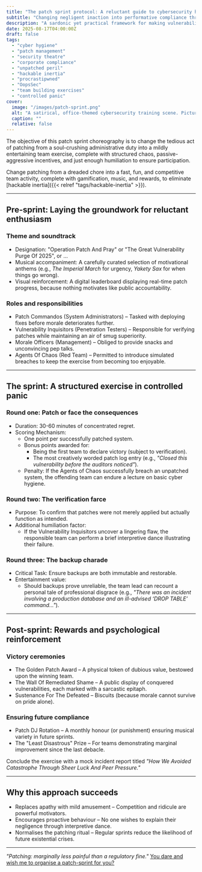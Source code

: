 ```yaml
---
title: "The patch sprint protocol: A reluctant guide to cybersecurity hygiene"
subtitle: "Changing negligent inaction into performative compliance through structured peer pressure"
description: "A sardonic yet practical framework for making vulnerability patching minimally unbearable through gamification, public shaming and biscuit-based incentives."
date: 2025-08-17T04:00:00Z
draft: false
tags:
  - "cyber hygiene"
  - "patch management"
  - "security theatre"
  - "corporate compliance"
  - "unpatched peril"
  - "hackable inertia"
  - "procrastipwned"
  - "OopsSec"
  - "team building exercises"
  - "controlled panic"
cover:
  image: "/images/patch-sprint.png"
  alt: "A satirical, office-themed cybersecurity training scene. Picture a group of IT professionals in a drab, fluorescent-lit office, dressed in mismatched uniforms, frantically applying digital patches to oversized, cartoonish computer systems. One technician is holding a giant, comically large patch labeled 'Patch or Perish,' while another is performing an exaggerated interpretive dance in front of a screen displaying a 'Vulnerability Detected' alert. A third is hastily scribbling patch logs with titles like 'Closed this vulnerability before the auditors noticed.' In the background, a leaderboard shows teams competing with humorous names like 'Patch Commandos' and 'Agents of Chaos.' The atmosphere is chaotic yet humorous, capturing the essence of a gamified, high-pressure patching sprint." 
  caption: ""
  relative: false
---
```


The objective of this patch sprint choreography is to change the tedious act of patching from a soul-crushing 
administrative duty into a mildly entertaining team exercise, complete with structured chaos, passive-aggressive 
incentives, and just enough humiliation to ensure participation.

Change patching from a dreaded chore into a fast, fun, and competitive team activity, complete with gamification, 
music, and rewards, to eliminate [hackable inertia]({{< relref "tags/hackable-inertia" >}}).

---

## Pre-sprint: Laying the groundwork for reluctant enthusiasm

### Theme and soundtrack

- Designation: "Operation Patch And Pray" or "The Great Vulnerability Purge Of 2025", or ... 
- Musical accompaniment: A carefully curated selection of motivational anthems (e.g., *The Imperial March* for urgency, *Yakety Sax* for when things go wrong).  
- Visual reinforcement: A digital leaderboard displaying real-time patch progress, because nothing motivates like public accountability.  

### Roles and responsibilities

- Patch Commandos (System Administrators) – Tasked with deploying fixes before morale deteriorates further.  
- Vulnerability Inquisitors (Penetration Testers) – Responsible for verifying patches while maintaining an air of smug superiority.  
- Morale Officers (Management) – Obliged to provide snacks and unconvincing pep talks.  
- Agents Of Chaos (Red Team) – Permitted to introduce simulated breaches to keep the exercise from becoming too enjoyable.  

---

## The sprint: A structured exercise in controlled panic

### Round one: Patch or face the consequences

- Duration: 30-60 minutes of concentrated regret.  
- Scoring Mechanism:  
  - One point per successfully patched system.  
  - Bonus points awarded for:  
    - Being the first team to declare victory (subject to verification).  
    - The most creatively worded patch log entry (e.g., *"Closed this vulnerability before the auditors noticed"*).  
  - Penalty: If the Agents of Chaos successfully breach an unpatched system, the offending team can endure a lecture on basic cyber hygiene.  

### Round two: The verification farce  

- Purpose: To confirm that patches were not merely applied but actually function as intended.  
- Additional humiliation factor:  
  - If the Vulnerability Inquisitors uncover a lingering flaw, the responsible team can perform a brief interpretive dance illustrating their failure.  

### Round three: The backup charade

- Critical Task: Ensure backups are both immutable and restorable.  
- Entertainment value:  
  - Should backups prove unreliable, the team lead can recount a personal tale of professional disgrace (e.g., *"There was an incident involving a production database and an ill-advised ‘DROP TABLE’ command…"*).  

---

## Post-sprint: Rewards and psychological reinforcement

### Victory ceremonies  

- The Golden Patch Award – A physical token of dubious value, bestowed upon the winning team.  
- The Wall Of Remediated Shame – A public display of conquered vulnerabilities, each marked with a sarcastic epitaph.  
- Sustenance For The Defeated – Biscuits (because morale cannot survive on pride alone).  

### Ensuring future compliance

- Patch DJ Rotation – A monthly honour (or punishment) ensuring musical variety in future sprints.  
- The "Least Disastrous" Prize – For teams demonstrating marginal improvement since the last debacle. 

Conclude the exercise with a mock incident report titled *"How We Avoided Catastrophe Through Sheer Luck And Peer Pressure."* 

---

## Why this approach succeeds

- Replaces apathy with mild amusement – Competition and ridicule are powerful motivators.  
- Encourages proactive behaviour – No one wishes to explain their negligence through interpretive dance.  
- Normalises the patching ritual – Regular sprints reduce the likelihood of future existential crises.  

---  

*"Patching: marginally less painful than a regulatory fine."* [You dare and wish me to organise a patch-sprint for you?](https://tymyrddin.dev/contact/)
